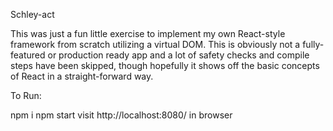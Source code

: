 Schley-act

This was just a fun little exercise to implement my own React-style framework from scratch utilizing a virtual DOM.
This is obviously not a fully-featured or production ready app and a lot of safety checks and compile steps have been skipped,
though hopefully it shows off the basic concepts of React in a straight-forward way.

To Run:

npm i
npm start
visit http://localhost:8080/ in browser

